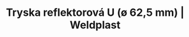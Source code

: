 ---
Link: "file:/Users/vinayakpatel/Downloads/www.weldplast.cz/tryska-reflektorova-u-o-625-mm634"
product_name: "Tryska reflektorová U (ø 62,5 mm)400 x 50 mm"
product_id: "Obj. číslo:107.342"
title: "Tryska reflektorová U (ø 62,5 mm) | Weldplast"
product_desc: ""
product_specs: ""
product_downloads: ""
href: ""
accessories: ""
similar_products: ""
---